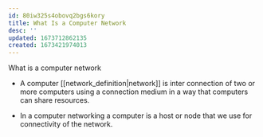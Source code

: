 ```yaml
---
id: 80iw325s4obovq2bgs6kory
title: What Is a Computer Network
desc: ''
updated: 1673712862135
created: 1673421974013
---
```


What is a computer network


-   A computer [[network_definition|network]] is inter connection of two or more computers using a connection medium in a way that computers can share resources.


-   In a computer networking a computer is a host or node that we use for connectivity of the network.
